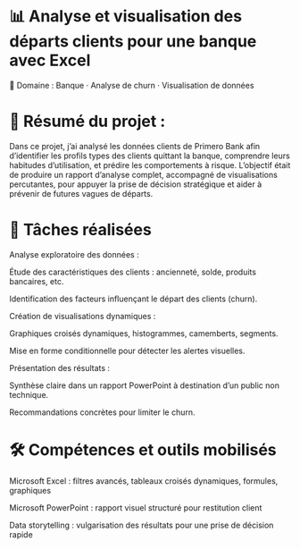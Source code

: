 # 📊 Analyse et visualisation des départs clients pour une banque avec Excel

📍 Domaine : Banque · Analyse de churn · Visualisation de données


# 🧠 Résumé du projet :

Dans ce projet, j’ai analysé les données clients de Primero Bank afin d’identifier les profils types des clients quittant la banque, comprendre leurs habitudes d’utilisation, et prédire les comportements à risque. L’objectif était de produire un rapport d’analyse complet, accompagné de visualisations percutantes, pour appuyer la prise de décision stratégique et aider à prévenir de futures vagues de départs.



# 🧩 Tâches réalisées

Analyse exploratoire des données :

Étude des caractéristiques des clients : ancienneté, solde, produits bancaires, etc.

Identification des facteurs influençant le départ des clients (churn).


Création de visualisations dynamiques :

Graphiques croisés dynamiques, histogrammes, camemberts, segments.

Mise en forme conditionnelle pour détecter les alertes visuelles.


Présentation des résultats :

Synthèse claire dans un rapport PowerPoint à destination d’un public non technique.

Recommandations concrètes pour limiter le churn.



# 🛠️ Compétences et outils mobilisés

Microsoft Excel : filtres avancés, tableaux croisés dynamiques, formules, graphiques

Microsoft PowerPoint : rapport visuel structuré pour restitution client

Data storytelling : vulgarisation des résultats pour une prise de décision rapide







